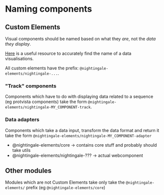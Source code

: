 # Naming components

## Custom Elements

Visual components should be named based on what they _are_, not the _data they display_.

[Here](https://datavizcatalogue.com/) is a useful resource to accurately find the name of a data visualisations.

All custom elements have the prefix:
`@nightingale-elements/nightingale-...`.

### "Track" components

Components which have to do with displaying data related to a sequence (eg protvista components) take the form `@nightingale-elements/nightingale-MY_COMPONENT-track`.

### Data adapters

Components which take a data input, transform the data format and return it take the form `@nightingale-elements/nightingale-MY_COMPONENT-adapter`

- @nightingale-elements/core -> contains core stuff and probably should take utils
- @nightingale-elements/nightingale-??? -> actual webcomponent

## Other modules

Modules which are not Custom Elements take only take the `@nightingale-elements/` prefix (eg `@nightingale-elements/core`)
